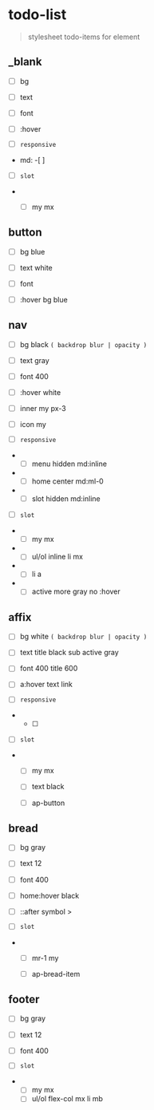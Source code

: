 # todo-list

> stylesheet todo-items for element

## _blank

-[ ] bg
-[ ] text
-[ ] font
-[ ] :hover


-[ ] `responsive`

* md:
  -[ ] 

-[ ] `slot`

*
  -[ ] my mx


## button

-[ ] bg blue
-[ ] text white
-[ ] font 
-[ ] :hover bg blue


## nav

-[ ] bg black `( backdrop blur | opacity )`
-[ ] text gray
-[ ] font 400
-[ ] :hover white
-[ ] inner my px-3
-[ ] icon my


-[ ] `responsive`

*
  -[ ] menu hidden md:inline
*
  -[ ] home center md:ml-0
*
  -[ ] slot hidden md:inline

-[ ] `slot`

*
  -[ ] my mx
*
  -[ ] ul/ol inline li mx
*
  -[ ] li a
*
  -[ ] active more gray no :hover

## affix

-[ ] bg white `( backdrop blur | opacity )`
-[ ] text title black sub active gray
-[ ] font 400 title 600 
-[ ] a:hover text link


-[ ] `responsive`

*
  -[ ] 

-[ ] `slot`

*
  -[ ] my mx
  -[ ] text black
  -[ ] ap-button


## bread

-[ ] bg gray
-[ ] text 12
-[ ] font 400
-[ ] home:hover black
-[ ] ::after symbol >

-[ ] `slot`

*
  -[ ] mr-1 my
  -[ ] ap-bread-item



## footer

-[ ] bg gray
-[ ] text 12
-[ ] font 400


-[ ] `slot`

*
  -[ ] my mx
  -[ ] ul/ol flex-col mx li mb
